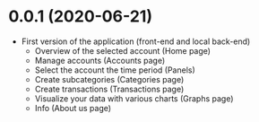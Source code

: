 # 0.0.1 (2020-06-21)

* First version of the application (front-end and local back-end)
  * Overview of the selected account (Home page)
  * Manage accounts (Accounts page)
  * Select the account the time period (Panels)
  * Create subcategories (Categories page)
  * Create transactions (Transactions page)
  * Visualize your data with various charts (Graphs page)
  * Info (About us page)
